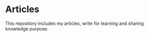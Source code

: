 # Articles

This repository includes my articles, write for learning and sharing knowledge purpose.

